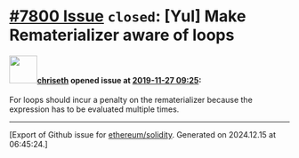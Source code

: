 # [\#7800 Issue](https://github.com/ethereum/solidity/issues/7800) `closed`: [Yul] Make Rematerializer aware of loops

#### <img src="https://avatars.githubusercontent.com/u/9073706?v=4" width="50">[chriseth](https://github.com/chriseth) opened issue at [2019-11-27 09:25](https://github.com/ethereum/solidity/issues/7800):

For loops should incur a penalty on the rematerializer because the expression has to be evaluated multiple times.




-------------------------------------------------------------------------------



[Export of Github issue for [ethereum/solidity](https://github.com/ethereum/solidity). Generated on 2024.12.15 at 06:45:24.]
